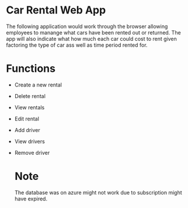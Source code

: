 # Car Rental Web App
The following application would work through the browser allowing employees to manange
what cars have been rented out or returned. The app will also indicate what how much each
car could cost to rent given factoring the type of car ass well as time period rented for.

# Functions
- Create a new rental
- Delete rental
- View rentals
- Edit rental
- Add driver
- View drivers
- Remove driver

  # Note
  The database was on azure might not work due to subscription might have expired. 
